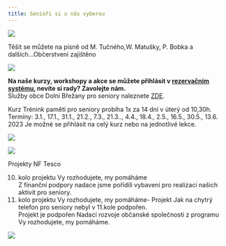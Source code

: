```yaml
---
title: Senioři si u nás vyberou
---
```



![](/images/uploads/senior_web.jpg)

Těšit se můžete na písně od M. Tučného,W. Matušky, P. Bobka a dalších...Občerstvení zajištěno

![](/images/uploads/country.jpg)

**Na  naše kurzy, workshopy a akce se můžete přihlásit v [rezervačním systému](https://vigvam.webooker.eu/), nevíte si rady? Zavolejte nám.** \
Služby obce Dolní Břežany pro seniory naleznete [ZDE](https://www.dolnibrezany.cz/socialni%2Dzabezpeceni/ms-16432/p1=16432).

Kurz Trénink paměti pro seniory probíha 1x za 14 dní v úterý od 10,30h. \
Termíny: 3.1., 17.1., 31.1., 21.2., 7.3., 21.3.., 4.4., 18.4., 2.5., 16.5., 30.5., 13.6. 2023 Je možné se přihlásit na celý kurz nebo na jednotlivé lekce. 

![](/images/uploads/pamet.jpg)

![](/images/uploads/banery_vigvam-3-.jpg)

Projekty  NF Tesco

10. kolo projektu Vy rozhodujete, my pomáháme\
    Z finanční podpory nadace jsme pořídili vybavení pro realizaci našich aktivit pro seniory.
11. kolo projektu Vy rozhodujete, my pomáháme- Projekt Jak na chytrý telefon pro seniory nebyl v 11.kole podpořen. \
    Projekt je podpořen Nadací rozvoje občanské společnosti z programu Vy rozhodujete, my pomáháme.

![](/images/uploads/tesco.jpg)